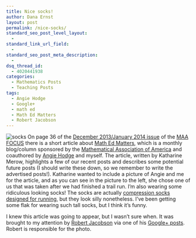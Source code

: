 ```yaml
---
title: Nice socks!
author: Dana Ernst
layout: post
permalink: /nice-socks/
standard_seo_post_level_layout:
  - 
standard_link_url_field:
  - 
standard_seo_post_meta_description:
  - 
dsq_thread_id:
  - 4020441938
categories:
  - Mathematics Posts
  - Teaching Posts
tags:
  - Angie Hodge
  - Google+
  - math ed
  - Math Ed Matters
  - Robert Jacobson
---
```

<img src="http://i2.wp.com/danaernst.com/wp-content/uploads/2013/12/socks-224x300.jpg?w=224" alt="socks" class="alignleft size-medium wp-image-1138" data-recalc-dims="1" /> On page 36 of the [December 2013/January 2014 issue][1] of the [MAA FOCUS][2] there is a short article about [Math Ed Matters][3], which is a monthly blog/column sponsored by the [Mathematical Association of America][4] and coauthored by [Angie Hodge][5] and myself. The article, written by Katharine Merow, highlights a few of our recent posts and describes some potential future posts (I should write these down, so we remember to write the advertised posts!). Katharine wanted to include a picture of Angie and me for the article, and as you can see in the picture to the left, she chose one of us that was taken after we had finished a trail run. I&#8217;m also wearing some ridiculous looking socks! The socks are actually [compression socks designed for running][6], but they look silly nonetheless. I&#8217;ve been getting some flak for wearing such tall socks, but I think it&#8217;s funny.

I knew this article was going to appear, but I wasn&#8217;t sure when. It was brought to my attention by [Robert Jacobson][7] via one of his [Google+ posts][8]. Robert is responsible for the photo.

 [1]: http://digitaleditions.walsworthprintgroup.com/publication/?i=187509
 [2]: http://www.maa.org/publications/periodicals/maa-focus
 [3]: http://maamathedmatters.blogspot.com/
 [4]: http://www.maa.org/
 [5]: http://www.unomaha.edu/math/people/hodge/
 [6]: http://running.competitor.com/2013/12/recovery/do-compression-socks-really-work_62611
 [7]: http://faculty.rwu.edu/rjacobson/
 [8]: https://plus.google.com/103495840494264016490/posts/duSFCvHf8kc